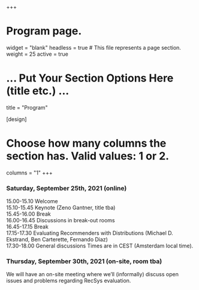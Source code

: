 +++
# Program page.
widget = "blank"
headless = true  # This file represents a page section.
weight = 25
active = true

# ... Put Your Section Options Here (title etc.) ...
title = "Program"

[design]
  # Choose how many columns the section has. Valid values: 1 or 2.
  columns = "1"
+++
### Saturday, September 25th, 2021 (online)

15.00-15.10 Welcome  
15.10-15.45 Keynote (Zeno Gantner, title tba)  
15.45-16.00 Break  
16.00-16.45 Discussions in break-out rooms  
16.45-17.15 Break  
17.15-17.30 Evaluating Recommenders with Distributions (Michael D. Ekstrand, Ben Carterette, Fernando Diaz)  
17.30-18.00 General discussions
Times are in CEST (Amsterdam local time).

### Thursday, September 30th, 2021 (on-site, room tba)
We will have an on-site meeting where we’ll (informally) discuss open issues and problems regarding RecSys evaluation.

